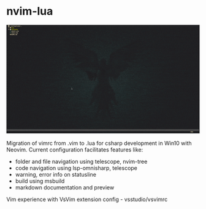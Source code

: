 # nvim-lua
![neovim-gif](./docs/neovim.gif)

Migration of vimrc from .vim to .lua for csharp development in Win10 with Neovim.
Current configuration facilitates features like:
- folder and file navigation using telescope, nvim-tree
- code navigation using lsp-omnisharp, telescope
- warning, error info on statusline
- build using msbuild
- markdown documentation and preview

Vim experience with VsVim extension config - vsstudio/vsvimrc
